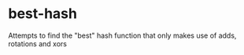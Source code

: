 # best-hash
Attempts to find the "best" hash function that only makes use of adds, rotations and xors 
